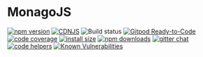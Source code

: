 # MonagoJS

[![npm version](https://img.shields.io/npm/v/@monagoio/monagojs.svg?style=flat-square)](https://www.npmjs.org/package/@monagoio/monagojs)
[![CDNJS](https://img.shields.io/cdnjs/v/@monagoio/monagojs.svg?style=flat-square)](https://cdnjs.com/libraries/@monagoio/monagojs)
![Build status](https://github.com/monagoio/monagojs/actions/workflows/ci.yml/badge.svg)
[![Gitpod Ready-to-Code](https://img.shields.io/badge/Gitpod-Ready--to--Code-blue?logo=gitpod)](https://gitpod.io/#https://github.com/monagoio/monagojs) 
[![code coverage](https://img.shields.io/coveralls/@monagoio/monagojs.svg?style=flat-square)](https://coveralls.io/r/monagoio/monagojs)
[![install size](https://packagephobia.now.sh/badge?p=@monagoio/monagojs)](https://packagephobia.now.sh/result?p=@monagoio/monagojs)
[![npm downloads](https://img.shields.io/npm/dm/@monagoio/monagojs.svg?style=flat-square)](https://npm-stat.com/charts.html?package=@monagoio/monagojs)
[![gitter chat](https://img.shields.io/gitter/room/@monagoio/monagojs.svg?style=flat-square)](https://gitter.im/monagojs)
[![code helpers](https://www.codetriage.com/monagoio/monagojs/badges/users.svg)](https://www.codetriage.com/monagoio/monagojs)
[![Known Vulnerabilities](https://snyk.io/test/npm/@monagoio/monagojs/badge.svg)](https://snyk.io/test/npm/@monagoio/monagojs)
